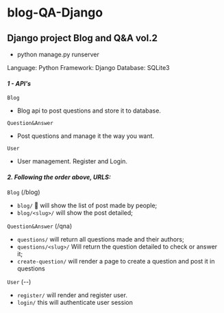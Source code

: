 # blog-QA-Django
## Django project Blog and Q&amp;A vol.2
- python manage.py runserver 

Language: Python
Framework: Django
Database: SQLite3

#### _1 - API's_

`Blog`
- Blog api to post questions and store it to database.

`Question&Answer`
- Post questions and manage it the way you want.

`User`
-  User management. Register and Login.

#### _2. Following the order above, URLS:_

`Blog` (/blog)
- `blog/` 📰 will show the list of post made by people;
- `blog/<slug>/` will show the post detailed;

`Question&Answer` (/qna)
- `questions/` will return all questions made and their authors;
- `questions/<slug>/` Will return the question detailed to check or answer it;
- `create-question/` will render a page to create a question and post it in questions

`User` (--)
- `register/` will render and register user.
- `login/` this will authenticate user session
